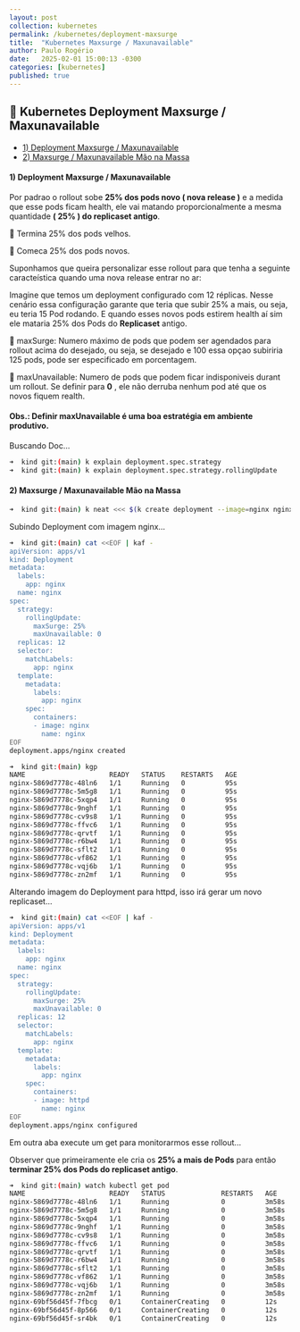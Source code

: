 ```yaml
---
layout: post
collection: kubernetes
permalink: /kubernetes/deployment-maxsurge
title:  "Kubernetes Maxsurge / Maxunavailable"
author: Paulo Rogério
date:   2025-02-01 15:00:13 -0300
categories: [kubernetes]
published: true
---
```


## 🚀 Kubernetes Deployment Maxsurge / Maxunavailable

- [1) Deployment Maxsurge / Maxunavailable](#1-deployment-maxsurge--maxunavailable)
- [2) Maxsurge / Maxunavailable Mão na Massa](#2-maxsurge--maxunavailable-mão-na-massa)

#### 1) Deployment Maxsurge / Maxunavailable

Por padrao o rollout sobe **25% dos pods novo ( nova release )** e a medida que esse pods ficam health, ele vai matando proporcionalmente a mesma quantidade **( 25% ) do replicaset antigo**.

🔸  Termina 25% dos pods velhos.

🔸  Comeca 25% dos pods novos.

Suponhamos que queira personalizar esse rollout para que tenha a seguinte caracteística quando uma nova release entrar no ar:

Imagine que temos um deployment configurado com 12 réplicas. Nesse cenário essa configuração garante que teria que subir 25% a mais, ou seja, eu teria 15 Pod rodando. E quando esses novos pods estirem health aí sim ele mataria 25% dos Pods do **Replicaset** antigo.


🔸 maxSurge: Numero máximo de pods que podem ser agendados para rollout acima do desejado, ou seja, se desejado e 100 essa opçao subiriria 125 pods, pode ser especificado em porcentagem.

🔸 maxUnavailable: Numero de pods que podem ficar indisponiveis durant um rollout. Se definir para **0** , ele não derruba nenhum pod até que os novos fiquem realth.

#### Obs.: Definir maxUnavailable é uma boa estratégia em ambiente produtivo.

Buscando Doc...

```bash
➜  kind git:(main) k explain deployment.spec.strategy
➜  kind git:(main) k explain deployment.spec.strategy.rollingUpdate
```

#### 2) Maxsurge / Maxunavailable Mão na Massa

```bash
➜  kind git:(main) k neat <<< $(k create deployment --image=nginx nginx --dry-run=client -o yaml)
```

Subindo Deployment com imagem nginx...

```bash
➜  kind git:(main) cat <<EOF | kaf -
apiVersion: apps/v1
kind: Deployment
metadata:
  labels:
    app: nginx
  name: nginx
spec:
  strategy:
    rollingUpdate:
      maxSurge: 25%
      maxUnavailable: 0
  replicas: 12
  selector:
    matchLabels:
      app: nginx
  template:
    metadata:
      labels:
        app: nginx
    spec:
      containers:
      - image: nginx
        name: nginx
EOF
deployment.apps/nginx created        
```


```bash
➜  kind git:(main) kgp
NAME                     READY   STATUS    RESTARTS   AGE
nginx-5869d7778c-48ln6   1/1     Running   0          95s
nginx-5869d7778c-5m5g8   1/1     Running   0          95s
nginx-5869d7778c-5xqp4   1/1     Running   0          95s
nginx-5869d7778c-9nghf   1/1     Running   0          95s
nginx-5869d7778c-cv9s8   1/1     Running   0          95s
nginx-5869d7778c-ffvc6   1/1     Running   0          95s
nginx-5869d7778c-qrvtf   1/1     Running   0          95s
nginx-5869d7778c-r6bw4   1/1     Running   0          95s
nginx-5869d7778c-sflt2   1/1     Running   0          95s
nginx-5869d7778c-vf862   1/1     Running   0          95s
nginx-5869d7778c-vqj6b   1/1     Running   0          95s
nginx-5869d7778c-zn2mf   1/1     Running   0          95s
```

Alterando imagem do Deployment para httpd, isso irá gerar um novo replicaset...

```bash
➜  kind git:(main) cat <<EOF | kaf -
apiVersion: apps/v1
kind: Deployment
metadata:
  labels:
    app: nginx
  name: nginx
spec:
  strategy:
    rollingUpdate:
      maxSurge: 25%
      maxUnavailable: 0
  replicas: 12
  selector:
    matchLabels:
      app: nginx
  template:
    metadata:
      labels:
        app: nginx
    spec:
      containers:
      - image: httpd
        name: nginx
EOF
deployment.apps/nginx configured
```

Em outra aba execute um get para monitorarmos esse rollout...

Observer que primeiramente ele cria os **25% a mais de Pods** para então **terminar 25% dos Pods do replicaset antigo**.

```bash
➜  kind git:(main) watch kubectl get pod
NAME                     READY   STATUS              RESTARTS   AGE
nginx-5869d7778c-48ln6   1/1     Running             0          3m58s
nginx-5869d7778c-5m5g8   1/1     Running             0          3m58s
nginx-5869d7778c-5xqp4   1/1     Running             0          3m58s
nginx-5869d7778c-9nghf   1/1     Running             0          3m58s
nginx-5869d7778c-cv9s8   1/1     Running             0          3m58s
nginx-5869d7778c-ffvc6   1/1     Running             0          3m58s
nginx-5869d7778c-qrvtf   1/1     Running             0          3m58s
nginx-5869d7778c-r6bw4   1/1     Running             0          3m58s
nginx-5869d7778c-sflt2   1/1     Running             0          3m58s
nginx-5869d7778c-vf862   1/1     Running             0          3m58s
nginx-5869d7778c-vqj6b   1/1     Running             0          3m58s
nginx-5869d7778c-zn2mf   1/1     Running             0          3m58s
nginx-69bf56d45f-7fbcg   0/1     ContainerCreating   0          12s
nginx-69bf56d45f-8p566   0/1     ContainerCreating   0          12s
nginx-69bf56d45f-sr4bk   0/1     ContainerCreating   0          12s
```
